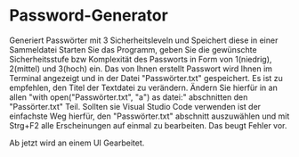 # Password-Generator
Generiert Passwörter mit 3 Sicherheitsleveln und Speichert diese in einer Sammeldatei
Starten Sie das Programm, geben Sie die gewünschte Sicherheitsstufe bzw Komplexität des Passworts in Form von 1(niedrig), 2(mittel) und 3(hoch) ein.
Das von Ihnen erstellt Passwort wird Ihnen im Terminal angezeigt und in der Datei "Passwörter.txt" gespeichert.
Es ist zu empfehlen, den Titel der Textdatei zu verändern. Ändern Sie hierfür in an allen "with open("Passwörter.txt", "a") as datei:" abschnitten den "Passörter.txt" Teil.
Sollten sie Visual Studio Code verwenden ist der einfachste Weg hierfür, den "Passwörter.txt" abschnitt auszuwählen und mit Strg+F2 alle Erscheinungen auf einmal zu bearbeiten. Das beugt Fehler vor.

Ab jetzt wird an einem UI Gearbeitet.
